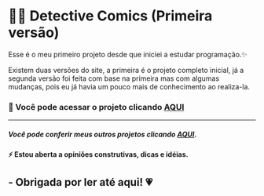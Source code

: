 # 🦸‍♂️ Detective Comics (Primeira versão)

Esse é o meu primeiro projeto desde que iniciei a estudar programação.✨ <br>

Existem duas versões do site, a primeira é o projeto completo inicial, já a segunda versão foi feita com base na primeira mas com algumas mudanças, pois eu já havia um pouco mais de conhecimento ao realiza-la.

### 📌  Você pode acessar o projeto clicando <a href= "https://detective-comics-first-version.vercel.app/"> AQUI </a><br> 
<!--#### - ou dar uma olhadinha nos gifs do projeto, ao final do readme. <3

## ​👩‍💻​ Desenvolvimento


## 💡 Aprendizados

 👩‍💻

## 💢 Demonstração
#### - Tela inicial
![](imagens/tela-inicial-desktop.png)<br>
![](imagens/gif-tela-inicial-desktop.gif)<br>

#### - Cards dos personagens
![](imagens/tela-principal-desktop.png)<br>

#### - Página de um dos personagens
![](imagens/resumo-desktop.png)<br>
![](imagens/gif-resumo-desktop.gif)<br>
![](imagens/gif-tela-principal-desktop.gif)<br>


#### - Responsividade (Iphone 12 PRO) 
![](imagens/print-tela-inicial-mobile.png)
![](imagens/gif-tela-inicial-mobile.gif)
![](imagens/gif-tela-principall-mobile.gif) -->

<hr>

##### Você pode conferir meus outros projetos clicando <a href= "https://anaprojetos.vercel.app/"> AQUI</a>.
#### ⚡ Estou aberta a opiniões construtivas, dicas e idéias.
## - Obrigada por ler até aqui! 💗
